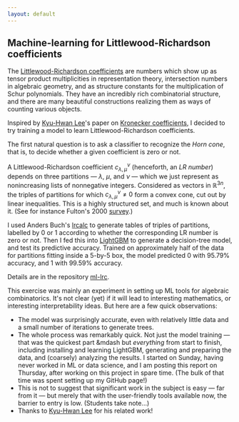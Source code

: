 ```yaml
---
layout: default
---
```


## Machine-learning for Littlewood-Richardson coefficients

The [Littlewood-Richardson coefficients](https://en.wikipedia.org/wiki/Littlewood–Richardson_rule#Littlewood–Richardson_coefficients) are numbers which show up as tensor product multiplicities in representation theory, intersection numbers in algebraic geometry, and as structure constants for the multiplication of Schur polynomials.  They have an incredibly rich combinatorial structure, and there are many beautiful constructions realizing them as ways of counting various objects.

Inspired by [Kyu-Hwan Lee](https://automorphy.github.io/al-folio/)'s paper on [Kronecker coefficients](https://arxiv.org/abs/2306.04734), I decided to try training a model to learn Littlewood-Richardson coefficients.

The first natural question is to ask a classifier to recognize the _Horn cone_, that is, to decide whether a given coefficient is zero or not.

A Littlewood-Richardson coefficient $c_{\lambda,\mu}^{\nu}$ (henceforth, an _LR number_) depends on three partitions &mdash; $\lambda$, $\mu$, and $\nu$ &mdash; which we just represent as nonincreasing lists of nonnegative integers.  Considered as vectors in $\mathbb{R}^{3n}$, the triples of partitions for which $c_{\lambda,\mu}^{\nu}\neq 0$ form a convex cone, cut out by linear inequalities.  This is a highly structured set, and much is known about it.  (See for instance Fulton's 2000 [survey](https://www.ams.org/journals/bull/2000-37-03/S0273-0979-00-00865-X/S0273-0979-00-00865-X.pdf).)

I used Anders Buch's [lrcalc](https://sites.math.rutgers.edu/~asbuch/lrcalc/) to generate tables of triples of partitions, labelled by 0 or 1 according to whether the corresponding LR number is zero or not.  Then I fed this into [LightGBM](https://lightgbm.readthedocs.io/en/latest/index.html) to generate a decision-tree model, and test its predictive accuracy.  Trained on approximately half of the data for partitions fitting inside a 5-by-5 box, the model predicted 0 with 95.79% accuracy, and 1 with 99.59% accuracy.

Details are in the repository [ml-lrc](https://github.com/pseudoeffective/ml-lrc).

This exercise was mainly an experiment in setting up ML tools for algebraic combinatorics.  It's not clear (yet) if it will lead to interesting mathematics, or interesting interpretability ideas.  But here are a few quick observations:
* The model was surprisingly accurate, even with relatively little data and a small number of iterations to generate trees.
* The whole process was remarkably quick.  Not just the model training &mdash; that was the quickest part &mdash but _everything_ from start to finish, including installing and learning LightGBM, generating and preparing the data, and (coarsely) analyzing the results.  I started on Sunday, having never worked in ML or data science, and I am posting this report on Thursday, after working on this project in spare time.  (The bulk of that time was spent setting up my GitHub page!)
* This is not to suggest that significant work in the subject is easy &mdash; far from it &mdash; but merely that with the user-friendly tools available now, the barrier to entry is low.  (Students take note...)
* Thanks to [Kyu-Hwan Lee](https://automorphy.github.io/al-folio/) for his related work!
